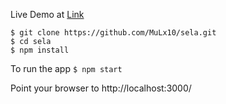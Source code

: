 Live Demo at [Link](https://sela.herokuapp.com/home)

```
$ git clone https://github.com/MuLx10/sela.git
$ cd sela
$ npm install
```

To run the app
`$ npm start`

Point your browser to 
http://localhost:3000/
